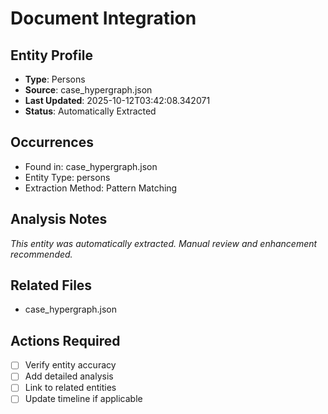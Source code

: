 # Document Integration

## Entity Profile
- **Type**: Persons
- **Source**: case_hypergraph.json
- **Last Updated**: 2025-10-12T03:42:08.342071
- **Status**: Automatically Extracted

## Occurrences
- Found in: case_hypergraph.json
- Entity Type: persons
- Extraction Method: Pattern Matching

## Analysis Notes
*This entity was automatically extracted. Manual review and enhancement recommended.*

## Related Files
- case_hypergraph.json

## Actions Required
- [ ] Verify entity accuracy
- [ ] Add detailed analysis
- [ ] Link to related entities
- [ ] Update timeline if applicable
